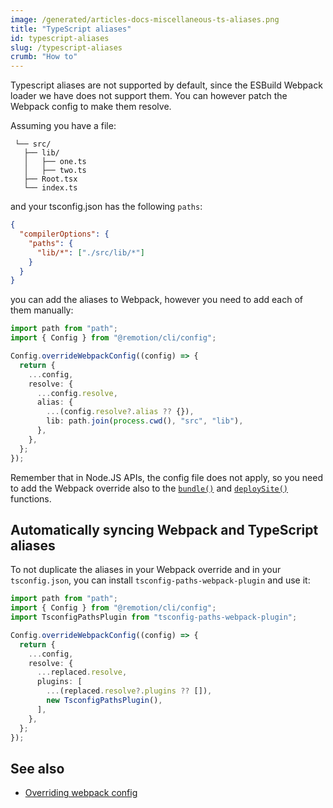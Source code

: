```yaml
---
image: /generated/articles-docs-miscellaneous-ts-aliases.png
title: "TypeScript aliases"
id: typescript-aliases
slug: /typescript-aliases
crumb: "How to"
---
```


Typescript aliases are not supported by default, since the ESBuild Webpack loader we have does not support them.
You can however patch the Webpack config to make them resolve.

Assuming you have a file:

```
 └── src/
   ├── lib/
   │   ├── one.ts
   │   ├── two.ts
   ├── Root.tsx
   └── index.ts
```

and your tsconfig.json has the following `paths`:

```json
{
  "compilerOptions": {
    "paths": {
      "lib/*": ["./src/lib/*"]
    }
  }
}
```

you can add the aliases to Webpack, however you need to add each of them manually:

```ts twoslash
import path from "path";
import { Config } from "@remotion/cli/config";

Config.overrideWebpackConfig((config) => {
  return {
    ...config,
    resolve: {
      ...config.resolve,
      alias: {
        ...(config.resolve?.alias ?? {}),
        lib: path.join(process.cwd(), "src", "lib"),
      },
    },
  };
});
```

Remember that in Node.JS APIs, the config file does not apply, so you need to add the Webpack override also to the [`bundle()`](/docs/bundle) and [`deploySite()`](/docs/lambda/deploysite) functions.

## Automatically syncing Webpack and TypeScript aliases

To not duplicate the aliases in your Webpack override and in your `tsconfig.json`, you can install `tsconfig-paths-webpack-plugin` and use it:

```ts
import path from "path";
import { Config } from "@remotion/cli/config";
import TsconfigPathsPlugin from "tsconfig-paths-webpack-plugin";

Config.overrideWebpackConfig((config) => {
  return {
    ...config,
    resolve: {
      ...replaced.resolve,
      plugins: [
        ...(replaced.resolve?.plugins ?? []),
        new TsconfigPathsPlugin(),
      ],
    },
  };
});
```

## See also

- [Overriding webpack config](/docs/webpack)
